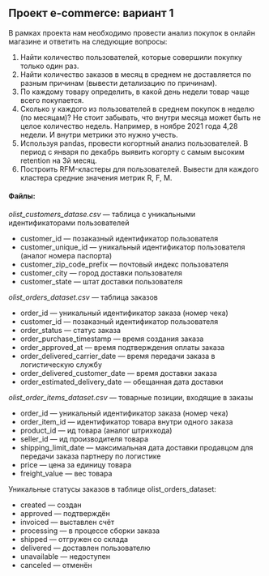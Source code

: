 ## Проект e-commerce: вариант 1

В рамках проекта нам необходимо провести анализ покупок в онлайн магазине и ответить на следующие вопросы:
1. Найти количество пользователей, которые совершили покупку только один раз.
2. Найти количество заказов в месяц в среднем не доставляется по разным причинам (вывести детализацию по причинам).
3. По каждому товару определить, в какой день недели товар чаще всего покупается.
4. Сколько у каждого из пользователей в среднем покупок в неделю (по месяцам)? Не стоит забывать, что внутри месяца может быть не целое количество недель. Например, в ноябре 2021 года 4,28 недели. И внутри метрики это нужно учесть.
5. Используя pandas, провести когортный анализ пользователей. В период с января по декабрь выявить когорту с самым высоким retention на 3й месяц.
6. Построить RFM-кластеры для пользователей. Вывести для каждого кластера средние значения метрик R, F, M.

#### Файлы:

*olist_customers_datase.csv* — таблица с уникальными идентификаторами пользователей
 - customer_id — позаказный идентификатор пользователя
 - customer_unique_id —  уникальный идентификатор пользователя  (аналог номера паспорта)
 - customer_zip_code_prefix —  почтовый индекс пользователя
 - customer_city —  город доставки пользователя
 - customer_state —  штат доставки пользователя

*olist_orders_dataset.csv* —  таблица заказов
 - order_id —  уникальный идентификатор заказа (номер чека)
 - customer_id —  позаказный идентификатор пользователя
 - order_status —  статус заказа
 - order_purchase_timestamp —  время создания заказа
 - order_approved_at —  время подтверждения оплаты заказа
 - order_delivered_carrier_date —  время передачи заказа в логистическую службу
 - order_delivered_customer_date —  время доставки заказа
 - order_estimated_delivery_date —  обещанная дата доставки

*olist_order_items_dataset.csv* —  товарные позиции, входящие в заказы
 - order_id —  уникальный идентификатор заказа (номер чека)
 - order_item_id —  идентификатор товара внутри одного заказа
 - product_id —  ид товара (аналог штрихкода)
 - seller_id — ид производителя товара
 - shipping_limit_date —  максимальная дата доставки продавцом для передачи заказа партнеру по логистике
 - price —  цена за единицу товара
 - freight_value —  вес товара

Уникальные статусы заказов в таблице olist_orders_dataset:

- created —  создан
- approved —  подтверждён
- invoiced —  выставлен счёт
- processing —  в процессе сборки заказа
- shipped —  отгружен со склада
- delivered —  доставлен пользователю
- unavailable —  недоступен
- canceled —  отменён
